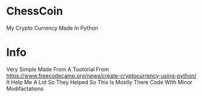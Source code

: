 # ChessCoin
My Crypto Currency Made In Python

# Info
Very Simple Made From A Tuotorial From https://www.freecodecamp.org/news/create-cryptocurrency-using-python/ It Help Me A Lot So They Helped So This Is Mostly There Code WIth Minor Modifactations
